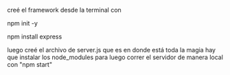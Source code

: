 creé el framework desde la terminal con

npm init -y

npm install express

luego creé el archivo de server.js que es en donde está toda la magia
hay que instalar los node_modules para luego correr el servidor de manera local con "npm start"
